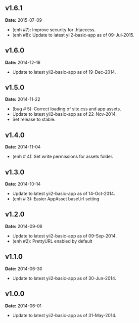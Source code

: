 v1.6.1
------
**Date:** 2015-07-09

- (enh #7): Improve security for .htaccess.
- (enh #8): Update to latest yii2-basic-app as of 09-Jul-2015.

v1.6.0
------
**Date:** 2014-12-19

- Update to latest yii2-basic-app as of 19-Dec-2014.


v1.5.0
------
**Date:** 2014-11-22

- (bug # 5): Correct loading of site.css and app assets.
- Update to latest yii2-basic-app as of 22-Nov-2014.
- Set release to stable.

v1.4.0
------
**Date:** 2014-11-04

- (enh # 4): Set write permissions for assets folder.

v1.3.0
------
**Date:** 2014-10-14

- Update to latest yii2-basic-app as of 14-Oct-2014.
- (enh # 3): Easier AppAsset baseUrl setting


v1.2.0
------
**Date:** 2014-09-09

- Update to latest yii2-basic-app as of 09-Sep-2014.
- (enh #2): PrettyURL enabled by default

v1.1.0
------
**Date:** 2014-06-30

- Update to latest yii2-basic-app as of 30-Jun-2014.


v1.0.0
------
**Date:** 2014-06-01

- Update to latest yii2-basic-app as of 31-May-2014.

